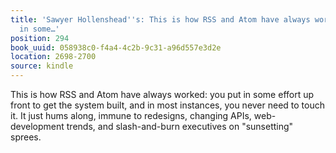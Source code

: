 ```yaml
---
title: 'Sawyer Hollenshead''s: This is how RSS and Atom have always worked: you put
  in some…'
position: 294
book_uuid: 058938c0-f4a4-4c2b-9c31-a96d557e3d2e
location: 2698-2700
source: kindle
---
```


This is how RSS and Atom have always worked: you put in some effort up front to get the system built, and in most instances, you never need to touch it. It just hums along, immune to redesigns, changing APIs, web-development trends, and slash-and-burn executives on "sunsetting" sprees.